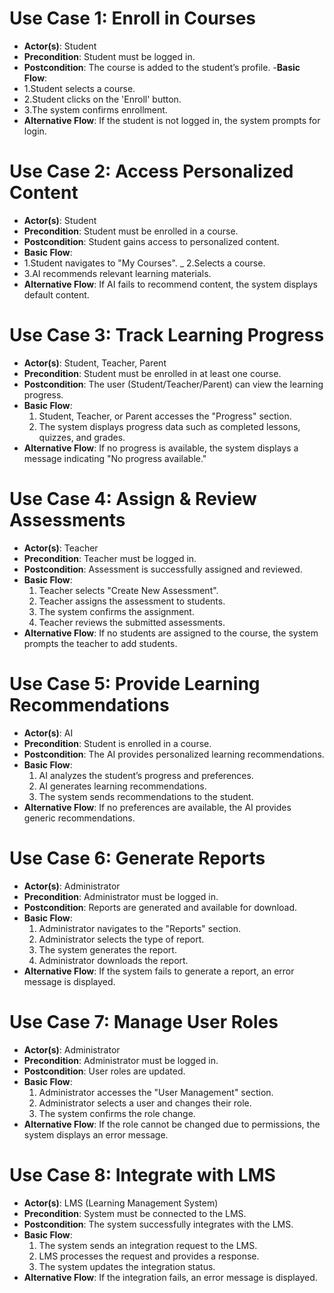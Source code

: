 # Use Case 1: Enroll in Courses
- **Actor(s)**: Student
- **Precondition**: Student must be logged in.
- **Postcondition**: The course is added to the student’s profile.
-**Basic Flow**:
- 1.Student selects a course.
- 2.Student clicks on the 'Enroll' button.
- 3.The system confirms enrollment.
- **Alternative Flow**: If the student is not logged in, the system prompts for login.
# Use Case 2: Access Personalized Content
- **Actor(s)**: Student
- **Precondition**: Student must be enrolled in a course.
- **Postcondition**: Student gains access to personalized content.
- **Basic Flow**:
- 1.Student navigates to "My Courses".
_ 2.Selects a course.
- 3.AI recommends relevant learning materials.
- **Alternative Flow**: If AI fails to recommend content, the system displays default content.
# Use Case 3: Track Learning Progress
- **Actor(s)**: Student, Teacher, Parent
- **Precondition**: Student must be enrolled in at least one course.
- **Postcondition**: The user (Student/Teacher/Parent) can view the learning progress.
- **Basic Flow**:
  1. Student, Teacher, or Parent accesses the "Progress" section.
  2. The system displays progress data such as completed lessons, quizzes, and grades.
- **Alternative Flow**: If no progress is available, the system displays a message indicating "No progress available."

# Use Case 4: Assign & Review Assessments
- **Actor(s)**: Teacher
- **Precondition**: Teacher must be logged in.
- **Postcondition**: Assessment is successfully assigned and reviewed.
- **Basic Flow**:
  1. Teacher selects "Create New Assessment".
  2. Teacher assigns the assessment to students.
  3. The system confirms the assignment.
  4. Teacher reviews the submitted assessments.
- **Alternative Flow**: If no students are assigned to the course, the system prompts the teacher to add students.

# Use Case 5: Provide Learning Recommendations
- **Actor(s)**: AI
- **Precondition**: Student is enrolled in a course.
- **Postcondition**: The AI provides personalized learning recommendations.
- **Basic Flow**:
  1. AI analyzes the student’s progress and preferences.
  2. AI generates learning recommendations.
  3. The system sends recommendations to the student.
- **Alternative Flow**: If no preferences are available, the AI provides generic recommendations.

# Use Case 6: Generate Reports
- **Actor(s)**: Administrator
- **Precondition**: Administrator must be logged in.
- **Postcondition**: Reports are generated and available for download.
- **Basic Flow**:
  1. Administrator navigates to the "Reports" section.
  2. Administrator selects the type of report.
  3. The system generates the report.
  4. Administrator downloads the report.
- **Alternative Flow**: If the system fails to generate a report, an error message is displayed.

# Use Case 7: Manage User Roles
- **Actor(s)**: Administrator
- **Precondition**: Administrator must be logged in.
- **Postcondition**: User roles are updated.
- **Basic Flow**:
  1. Administrator accesses the "User Management" section.
  2. Administrator selects a user and changes their role.
  3. The system confirms the role change.
- **Alternative Flow**: If the role cannot be changed due to permissions, the system displays an error message.

# Use Case 8: Integrate with LMS
- **Actor(s)**: LMS (Learning Management System)
- **Precondition**: System must be connected to the LMS.
- **Postcondition**: The system successfully integrates with the LMS.
- **Basic Flow**:
  1. The system sends an integration request to the LMS.
  2. LMS processes the request and provides a response.
  3. The system updates the integration status.
- **Alternative Flow**: If the integration fails, an error message is displayed.
